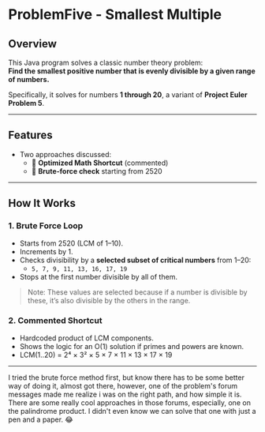 # ProblemFive - Smallest Multiple

## Overview

This Java program solves a classic number theory problem:  
**Find the smallest positive number that is evenly divisible by a given range of numbers.**

Specifically, it solves for numbers **1 through 20**, a variant of **Project Euler Problem 5**.

---

## Features

- Two approaches discussed:
  - 🧠 **Optimized Math Shortcut** (commented)
  - 🐌 **Brute-force check** starting from 2520

---

## How It Works

### 1. Brute Force Loop
- Starts from 2520 (LCM of 1–10).
- Increments by 1.
- Checks divisibility by a **selected subset of critical numbers** from 1–20:
  - `5, 7, 9, 11, 13, 16, 17, 19`
- Stops at the first number divisible by all of them.

> Note: These values are selected because if a number is divisible by these, it’s also divisible by the others in the range.

### 2. Commented Shortcut
- Hardcoded product of LCM components.
- Shows the logic for an O(1) solution if primes and powers are known.
- LCM(1..20) = 2⁴ × 3² × 5 × 7 × 11 × 13 × 17 × 19


---
I tried the brute force method first, but know there has to be some better way of doing it, almost got there, however, one of the problem's forum messages made me realize i was on the right path, and how simple it is. There are some really cool approaches in those forums, especially, one on the palindrome product. I didn't even know we can solve that one with just a pen and a paper. 😂
